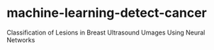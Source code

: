 # machine-learning-detect-cancer

Classification of Lesions in Breast Ultrasound Umages Using Neural Networks
